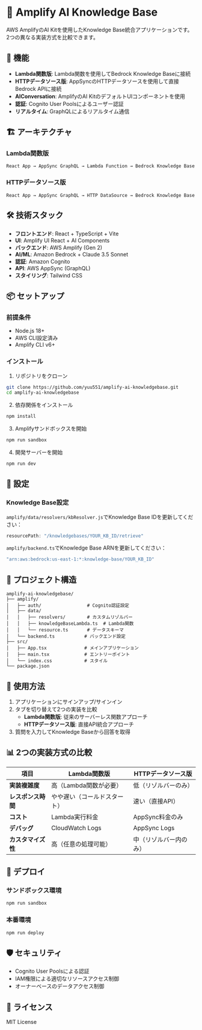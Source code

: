 # 🤖 Amplify AI Knowledge Base

AWS AmplifyのAI Kitを使用したKnowledge Base統合アプリケーションです。2つの異なる実装方式を比較できます。

## 🚀 機能

- **Lambda関数版**: Lambda関数を使用してBedrock Knowledge Baseに接続
- **HTTPデータソース版**: AppSyncのHTTPデータソースを使用して直接Bedrock APIに接続
- **AIConversation**: AmplifyのAI KitのデフォルトUIコンポーネントを使用
- **認証**: Cognito User Poolsによるユーザー認証
- **リアルタイム**: GraphQLによるリアルタイム通信

## 🏗️ アーキテクチャ

### Lambda関数版
```
React App → AppSync GraphQL → Lambda Function → Bedrock Knowledge Base
```

### HTTPデータソース版
```
React App → AppSync GraphQL → HTTP DataSource → Bedrock Knowledge Base
```

## 🛠️ 技術スタック

- **フロントエンド**: React + TypeScript + Vite
- **UI**: Amplify UI React + AI Components
- **バックエンド**: AWS Amplify (Gen 2)
- **AI/ML**: Amazon Bedrock + Claude 3.5 Sonnet
- **認証**: Amazon Cognito
- **API**: AWS AppSync (GraphQL)
- **スタイリング**: Tailwind CSS

## 📦 セットアップ

### 前提条件
- Node.js 18+
- AWS CLI設定済み
- Amplify CLI v6+

### インストール

1. リポジトリをクローン
```bash
git clone https://github.com/yuu551/amplify-ai-knowledgebase.git
cd amplify-ai-knowledgebase
```

2. 依存関係をインストール
```bash
npm install
```

3. Amplifyサンドボックスを開始
```bash
npm run sandbox
```

4. 開発サーバーを開始
```bash
npm run dev
```

## 🔧 設定

### Knowledge Base設定
`amplify/data/resolvers/kbResolver.js`でKnowledge Base IDを更新してください：
```javascript
resourcePath: "/knowledgebases/YOUR_KB_ID/retrieve"
```

`amplify/backend.ts`でKnowledge Base ARNを更新してください：
```typescript
"arn:aws:bedrock:us-east-1:*:knowledge-base/YOUR_KB_ID"
```

## 📁 プロジェクト構造

```
amplify-ai-knowledgebase/
├── amplify/
│   ├── auth/                 # Cognito認証設定
│   ├── data/
│   │   ├── resolvers/        # カスタムリゾルバー
│   │   ├── knowledgeBaseLambda.ts  # Lambda関数
│   │   └── resource.ts       # データスキーマ
│   └── backend.ts           # バックエンド設定
├── src/
│   ├── App.tsx              # メインアプリケーション
│   ├── main.tsx             # エントリーポイント
│   └── index.css            # スタイル
└── package.json
```

## 🎯 使用方法

1. アプリケーションにサインアップ/サインイン
2. タブを切り替えて2つの実装を比較
   - **Lambda関数版**: 従来のサーバーレス関数アプローチ
   - **HTTPデータソース版**: 直接API統合アプローチ
3. 質問を入力してKnowledge Baseから回答を取得

## 📊 2つの実装方式の比較

| 項目 | Lambda関数版 | HTTPデータソース版 |
|------|-------------|-------------------|
| **実装複雑度** | 高（Lambda関数が必要） | 低（リゾルバーのみ） |
| **レスポンス時間** | やや遅い（コールドスタート） | 速い（直接API） |
| **コスト** | Lambda実行料金 | AppSync料金のみ |
| **デバッグ** | CloudWatch Logs | AppSync Logs |
| **カスタマイズ性** | 高（任意の処理可能） | 中（リゾルバー内のみ） |

## 🚀 デプロイ

### サンドボックス環境
```bash
npm run sandbox
```

### 本番環境
```bash
npm run deploy
```

## 🛡️ セキュリティ

- Cognito User Poolsによる認証
- IAM権限による適切なリソースアクセス制御
- オーナーベースのデータアクセス制御

## 📝 ライセンス

MIT License
